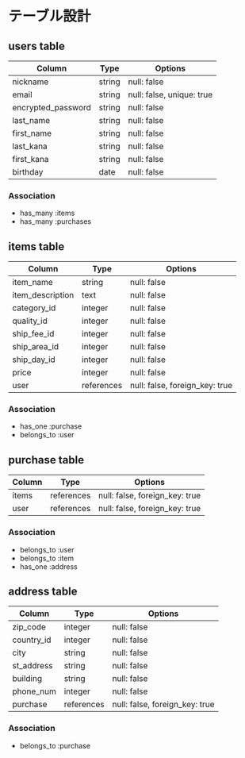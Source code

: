 # テーブル設計

## users table

| Column             | Type   | Options                   |
| ------------------ | ------ | ------------------------- |
| nickname           | string | null: false               |
| email              | string | null: false, unique: true |
| encrypted_password | string | null: false               |
| last_name          | string | null: false               | 
| first_name         | string | null: false               | 
| last_kana          | string | null: false               | 
| first_kana         | string | null: false               | 
| birthday           | date   | null: false               |

### Association

- has_many :items
- has_many :purchases

## items table

| Column           | Type       | Options                        |
| ---------------- | ---------- | ------------------------------ |
| item_name        | string     | null: false                    |
| item_description | text       | null: false                    |
| category_id      | integer    | null: false                    |
| quality_id       | integer    | null: false                    |
| ship_fee_id      | integer    | null: false                    |
| ship_area_id     | integer    | null: false                    |
| ship_day_id      | integer    | null: false                    |
| price            | integer    | null: false                    |
| user             | references | null: false, foreign_key: true |

### Association

- has_one :purchase
- belongs_to :user

## purchase table

| Column    | Type       | Options                        |
| --------- | ---------- | ------------------------------ |
| items     | references | null: false, foreign_key: true |
| user      | references | null: false, foreign_key: true |

### Association

- belongs_to :user
- belongs_to :item
- has_one :address

## address table

| Column         | Type       | Options                        |
| -------------- | ---------- | ------------------------------ |
| zip_code       | integer    | null: false                    |
| country_id     | integer    | null: false                    |
| city           | string     | null: false                    |
| st_address     | string     | null: false                    |
| building       | string     | null: false                    |
| phone_num      | integer    | null: false                    |
| purchase       | references | null: false, foreign_key: true |

### Association

- belongs_to :purchase